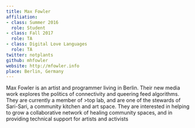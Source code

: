 ```yaml
---
title: Max Fowler
affiliation:
- class: Summer 2016
  role: Student
- class: Fall 2017
  role: TA
- class: Digital Love Languages
  role: TA
twitter: notplants
github: mhfowler
website: http://mfowler.info
place: Berlin, Germany
---
```

Max Fowler is an artist and programmer living in Berlin. Their new media work explores the politics of connectivity and queering feed algorithms. They are currently a member of >top lab, and are one of the stewards of Sari-Sari, a community kitchen and art space. They are interested in helping to grow a collaborative network of healing community spaces, and in providing technical support for artists and activists

